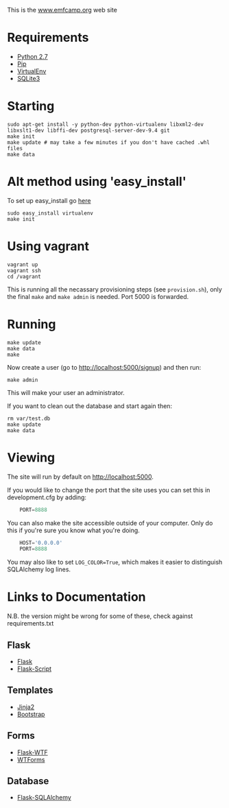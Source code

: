 This is the www.emfcamp.org web site

Requirements
=======

* [Python 2.7](https://www.python.org/downloads/)
* [Pip](https://pip.pypa.io/en/latest/installing.html)
* [VirtualEnv](https://virtualenv.pypa.io/en/latest/installation.html)
* [SQLite3](https://www.sqlite.org/download.html)


Starting
========
```
sudo apt-get install -y python-dev python-virtualenv libxml2-dev libxslt1-dev libffi-dev postgresql-server-dev-9.4 git
make init
make update # may take a few minutes if you don't have cached .whl files
make data
```

Alt method using 'easy\_install'
=======
To set up easy\_install go [here](https://pythonhosted.org/setuptools/easy_install.html#installing-easy-install "pythonhosted.org")
```
sudo easy_install virtualenv
make init
```

Using vagrant
=======

```
vagrant up
vagrant ssh
cd /vagrant
```
This is running all the necassary provisioning steps (see ```provision.sh```), only the final ```make``` and
```make admin``` is needed. Port 5000 is forwarded.

Running
=======
```
make update
make data
make
```

Now create a user (go to [http://localhost:5000/signup](http://localhost:5000/signup)) and then run:

```
make admin
```

This will make your user an administrator.

If you want to clean out the database and start again then:

```
rm var/test.db
make update
make data
```

Viewing
=======
The site will run by default on [http://localhost:5000](http://localhost:5000).

If you would like to change the port that the site uses you can set this in development.cfg by adding:

```python
    PORT=8888
```

You can also make the site accessible outside of your computer.
Only do this if you're sure you know what you're doing.

```python
    HOST='0.0.0.0'
    PORT=8888
```

You may also like to set `LOG_COLOR=True`, which makes it easier to distinguish SQLAlchemy log lines.

Links to Documentation
======================

N.B. the version might be wrong for some of these, check against requirements.txt

## Flask

* [Flask](http://flask.pocoo.org/docs/)
* [Flask-Script](http://packages.python.org/Flask-Script/)

## Templates

* [Jinja2](http://jinja.pocoo.org/docs/)
* [Bootstrap](http://twitter.github.com/bootstrap/)

## Forms

* [Flask-WTF](http://packages.python.org/Flask-WTF/)
* [WTForms](http://wtforms.simplecodes.com/docs/1.0.1/)

## Database

* [Flask-SQLAlchemy](http://packages.python.org/Flask-SQLAlchemy/)


